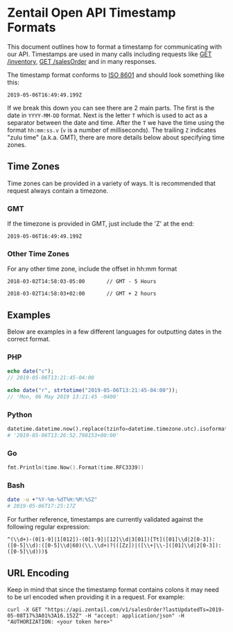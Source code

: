 

# Zentail Open API Timestamp Formats

This document outlines how to format a timestamp for communicating with our API. Timestamps are used in many calls including requests like [GET /inventory](https://developer.zentail.com/#/Inventory/get_inventory), [GET /salesOrder](https://developer.zentail.com/#/SalesOrder/get_salesOrder) and in many responses.

The timestamp format conforms to [ISO 8601](https://en.wikipedia.org/wiki/ISO_8601) and should look something like this:

```
2019-05-06T16:49:49.199Z
```

If we break this down you can see there are 2 main parts. The first is the date in `YYYY-MM-DD` format. Next is the letter `T` which is used to act as a separator between the date and time. After the `T` we have the time using the format `hh:mm:ss.v` (`v` is a number of milliseconds). The trailing `Z` indicates "zulu time" (a.k.a. GMT), there are more details below about specifying time zones.

## Time Zones

Time zones can be provided in a variety of ways. It is recommended that request always contain a timezone.

### GMT

If the timezone is provided in GMT, just include the 'Z' at the end:

```
2019-05-06T16:49:49.199Z
```

### Other Time Zones

For any other time zone, include the offset in hh:mm format

```
2018-03-02T14:58:03-05:00 		// GMT - 5 Hours
```

```
2018-03-02T14:58:03+02:00		// GMT + 2 hours
```

## Examples

Below are examples in a few different languages for outputting dates in the correct format.

### PHP

```php
echo date("c");
// 2019-05-06T13:21:45-04:00

echo date("r", strtotime("2019-05-06T13:21:45-04:00"));
// 'Mon, 06 May 2019 13:21:45 -0400'
```

### Python
```python
datetime.datetime.now().replace(tzinfo=datetime.timezone.utc).isoformat()
# '2019-05-06T13:26:52.798153+00:00'
```

### Go
```go
fmt.Println(time.Now().Format(time.RFC3339))
```

### Bash
```bash
date -u +"%Y-%m-%dT%H:%M:%SZ"
# 2019-05-06T17:25:17Z
```

For further reference, timestamps are currently validated against the following regular expression:

```regex
^(\\d+)-(0[1-9]|1[012])-(0[1-9]|[12]\\d|3[01])[Tt]([01]\\d|2[0-3]):([0-5]\\d):([0-5]\\d|60)(\\.\\d+)?(([Zz])|([\\+|\\-]([01]\\d|2[0-3]):([0-5]\\d)))$
```

## URL Encoding

Keep in mind that since the timestamp format contains colons it may need to be url encoded when providing it in a request. For example:

```
curl -X GET "https://api.zentail.com/v1/salesOrder?lastUpdatedTs=2019-05-08T17%3A01%3A16.152Z" -H "accept: application/json" -H "AUTHORIZATION: <your token here>"
```